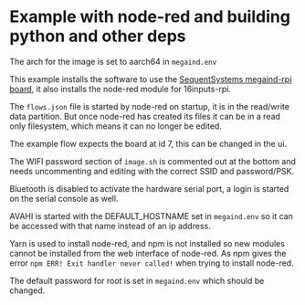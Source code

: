 # Example with node-red and building python and other deps

The arch for the image is set to aarch64 in `megaind.env`

This example installs the software to use the [SequentSystems megaind-rpi board](https://github.com/SequentMicrosystems/megaind-rpi), it also installs the node-red module for 16inputs-rpi.

The `flows.json` file is started by node-red on startup, it is in the read/write data partition.  But once node-red has created its files it can be in a read only filesystem, which means it can no longer be edited.

The example flow expects the board at id 7, this can be changed in the ui.

The WIFI password section of `image.sh` is commented out at the bottom and needs uncommenting and editing with the correct SSID and password/PSK.

Bluetooth is disabled to activate the hardware serial port, a login is started on the serial console as well.

AVAHI is started with the DEFAULT_HOSTNAME set in `megaind.env` so it can be accessed with that name instead of an ip address.

Yarn is used to install node-red, and npm is not installed so new modules cannot be installed from the web interface of node-red.  As npm gives the error `npm ERR! Exit handler never called!` when trying to install node-red.

The default password for root is set in `megaind.env` which should be changed.
